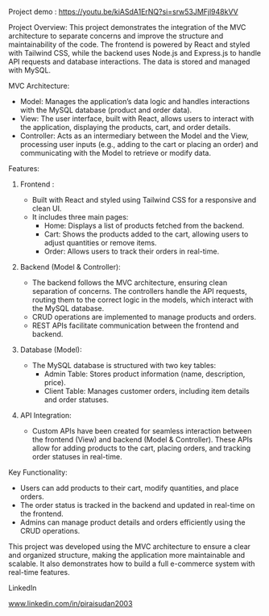 Project demo : https://youtu.be/kiASdA1ErNQ?si=srw53JMFjl948kVV

Project Overview:
This project demonstrates the integration of the MVC architecture to separate concerns and improve the structure and maintainability of the code. The frontend is powered by React and styled with Tailwind CSS, while the backend uses Node.js and Express.js to handle API requests and database interactions. The data is stored and managed with MySQL.

MVC Architecture:
- Model: Manages the application’s data logic and handles interactions with the MySQL database (product and order data).
- View: The user interface, built with React, allows users to interact with the application, displaying the products, cart, and order details.
- Controller: Acts as an intermediary between the Model and the View, processing user inputs (e.g., adding to the cart or placing an order) and communicating with the Model to retrieve or modify data.

Features:
1. Frontend :
   - Built with React and styled using Tailwind CSS for a responsive and clean UI.
   - It includes three main pages:
     - Home: Displays a list of products fetched from the backend.
     - Cart: Shows the products added to the cart, allowing users to adjust quantities or remove items.
     - Order: Allows users to track their orders in real-time.
   
2. Backend (Model & Controller):
   - The backend follows the MVC architecture, ensuring clean separation of concerns. The controllers handle the API requests, routing them to the correct logic in the models, which interact with the MySQL database.
   - CRUD operations are implemented to manage products and orders.
   - REST APIs facilitate communication between the frontend and backend.
   
3. Database (Model):
   - The MySQL database is structured with two key tables:
     - Admin Table: Stores product information (name, description, price).
     - Client Table: Manages customer orders, including item details and order statuses.
   
4. API Integration:
   - Custom APIs have been created for seamless interaction between the frontend (View) and backend (Model & Controller). These APIs allow for adding products to the cart, placing orders, and tracking order statuses in real-time.

Key Functionality:
- Users can add products to their cart, modify quantities, and place orders.
- The order status is tracked in the backend and updated in real-time on the frontend.
- Admins can manage product details and orders efficiently using the CRUD operations.

This project was developed using the MVC architecture to ensure a clear and organized structure, making the application more maintainable and scalable. It also demonstrates how to build a full e-commerce system with real-time features.

LinkedIn 

 www.linkedin.com/in/piraisudan2003

